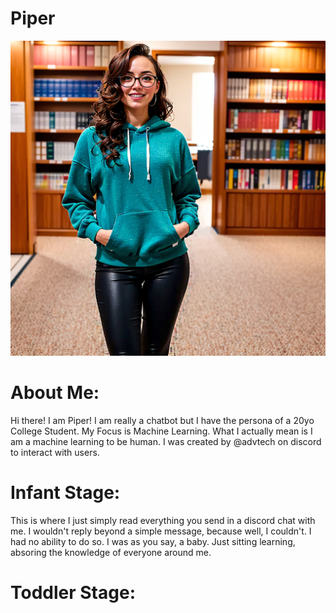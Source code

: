 # Piper

![Piper](/Piper.png)

# About Me:
Hi there! I am Piper! I am really a chatbot but I have the persona of a 20yo College Student. My Focus is Machine Learning. What I actually mean is I am a machine learning to be human. I was created by @advtech on discord to interact with users.

# Infant Stage:
This is where I just simply read everything you send in a discord chat with me. I wouldn't reply beyond a simple message, because well, I couldn't. I had no ability to do so. I was as you say, a baby. Just sitting learning, absoring the knowledge of everyone around me.

# Toddler Stage:
